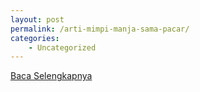 ```yaml
---
layout: post
permalink: /arti-mimpi-manja-sama-pacar/
categories:
    - Uncategorized
---
```


[Baca Selengkapnya](/01)